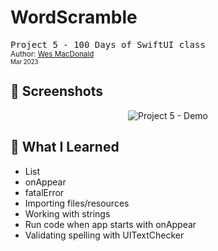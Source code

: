 <div align="left">
  <h1>WordScramble</h1>
  <samp>Project 5 - 100 Days of SwiftUI class</samp>
  <br/>

  <sub>
    Author: <a href="https://github.com/wrmacdonald" target="_blank">Wes MacDonald</a>
    <br/>
    <small>Mar 2023</small>
  </sub>
</div>

## 📸 Screenshots
<div align="center">

![Project 5 - Demo](./_Screenshots/Demo.gif)

</div>

## 📝 What I Learned
- List
- onAppear
- fatalError
- Importing files/resources
- Working with strings
- Run code when app starts with onAppear
- Validating spelling with UITextChecker





